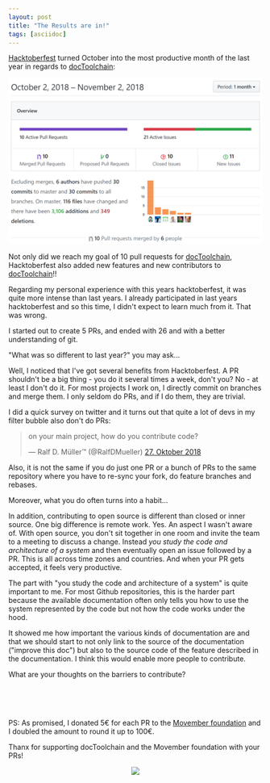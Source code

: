 ```yaml
---
layout: post
title: "The Results are in!"
tags: [asciidoc]
---
```


[Hacktoberfest](https://hacktoberfest.digitalocean.com) turned October into the most productive month of the last year in regards to [docToolchain](https://docToolchain.github.io/docToolchain):

<div style="text-align: center;">
<img src="../images/hacktober_results2018.png" style="max-width:100%;" />
</div>

Not only did we reach my goal of 10 pull requests for [docToolchain](https://docToolchain.github.io/docToolchain), Hacktoberfest also added new features and new contributors to [docToolchain](https://docToolchain.github.io/docToolchain)!!

Regarding my personal experience with this years hacktoberfest, it was quite more intense than last years.
I already participated in last years hacktoberfest and so this time, I didn't expect to learn much from it. 
That was wrong. 

I started out to create 5 PRs, and ended with 26 and with a better understanding of git.

"What was so different to last year?" you may ask...

Well, I noticed that I've got several benefits from Hacktoberfest. 
A PR shouldn't be a big thing - you do it several times a week, don't you? 
No - at least I don't do it. For most projects I work on, I directly commit on branches and merge them. 
I only seldom do PRs, and if I do them, they are trivial.

I did a quick survey on twitter and it turns out that quite a lot of devs in my filter bubble also don't do PRs:

<blockquote class="twitter-tweet" data-lang="de"><p lang="en" dir="ltr">on your main project, how do you contribute code?</p>&mdash; Ralf D. Müller™ (@RalfDMueller) <a href="https://twitter.com/RalfDMueller/status/1056233723753099264?ref_src=twsrc%5Etfw">27. Oktober 2018</a></blockquote>
<script async src="https://platform.twitter.com/widgets.js" charset="utf-8"></script>

Also, it is not the same if you do just one PR or a bunch of PRs to the same repository where you have to re-sync your fork, do feature branches and rebases.

Moreover, what you do often turns into a habit...

In addition, contributing to open source is different than closed or inner source. 
One big difference is remote work. Yes. An aspect I wasn't aware of.
With open source, you don't sit together in one room and invite the team to a meeting to discuss a change.
Instead *you study the code and architecture of a system* and then eventually open an issue followed by a PR.
This is all across time zones and countries.
And when your PR gets accepted, it feels very productive.

The part with "you study the code and architecture of a system" is quite important to me.
For most Github repositories, this is the harder part because the available documentation often only tells you how to use the system represented by the code but not how the code works under the hood.

It showed me how important the various kinds of documentation are and that we should start to not only link to the source of the documentation ("improve this doc") but also to the source code of the feature described in the documentation. 
I think this would enable more people to contribute.

What are your thoughts on the barriers to contribute?

<br /><br /><br />

PS: As promised, I donated 5€ for each PR to the [Movember foundation](https://movember.com/) and I doubled the amount to round it up to 100€.

Thanx for supporting docToolchain and the Movember foundation with your PRs!

<div style="text-align: center;">
<a href="https://movember.com/"><img style="max-width:30%;" src="https://cdn.movember.com/uploads/images/2018/Campaign/Movember%20Foundation_Iconic%20Mo_Black.jpg" /></a>
</div>
